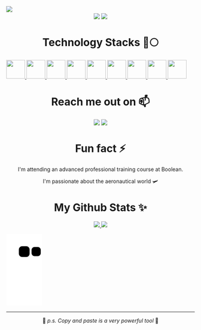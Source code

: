 <img src="https://user-images.githubusercontent.com/96072268/162616025-0845db71-97d6-4557-98a3-1ed8ff39f5ad.png"/>

<div align="center">
    <img src="https://komarev.com/ghpvc/?username=Ciro97cu&color=blueviolet"/>
    <img src="https://hits.seeyoufarm.com/api/count/incr/badge.svg?url=https%3A%2F%2Fgithub.com%2FCiro97cu%2Fhit-counter&count_bg=%238C37DB&title_bg=%23555555&icon=node-dot-js.svg&icon_color=%23FFFFFF&title=hits&edge_flat=false"/>
</div>

<h1 align="center">Technology Stacks 🚀🌕</h1>
<p align="left">
  
  <a href="https://it.wikipedia.org/wiki/HTML5" target="_blank">
    <img src="https://cdn.icon-icons.com/icons2/2107/PNG/512/file_type_html_icon_130541.png" width="50" height="50"/>
  </a>
  
  <a href="https://it.wikipedia.org/wiki/CSS" target="_blank">
    <img src="https://cdn.icon-icons.com/icons2/2107/PNG/512/file_type_css_icon_130661.png" width="50" height="50"/>
  </a>
  
  <a href="https://getbootstrap.com/" target="_blank">
    <img src="https://cdn.icon-icons.com/icons2/2415/PNG/512/bootstrap_plain_logo_icon_146619.png" width="50" height="50"/>
  </a>
  
  <a href="https://www.javascript.com/" target="_blank">
    <img src="https://cdn.icon-icons.com/icons2/2108/PNG/512/javascript_icon_130900.png" width="50" height="50"/>
  </a>
  
  <a href="https://vuejs.org/" target="_blank">
    <img src="https://cdn.icon-icons.com/icons2/2107/PNG/512/file_type_vue_icon_130078.png" width="50" height="50"/>
  </a>
  
  <a href="https://sass-lang.com/" target="_blank">
    <img src="https://cdn.icon-icons.com/icons2/2108/PNG/512/sass_icon_130835.png" width="50" height="50"/>
  </a>
  
  <a href="https://nodejs.org/it/" target="_blank">
    <img src="https://cdn.icon-icons.com/icons2/2415/PNG/512/nodejs_plain_logo_icon_146409.png" width="50" height="50"/>
  </a>
  
   <a href="https://it.reactjs.org/" target="_blank">
    <img src="https://cdn.icon-icons.com/icons2/2415/PNG/512/react_original_logo_icon_146374.png" width="50" height="50"/>
  </a>
    
   <a href="https://www.php.net/" target="_blank">
    <img src="https://cdn.icon-icons.com/icons2/2108/PNG/512/php_icon_130857.png" width="50" height="50"/>
  </a>
  
</p>   


<h1 align="center">Reach me out on 📫</h1>
<p align="center" dir="auto">
    <a href="mailto:ciro.lavoro97@gmail.com"><img src="https://img.shields.io/badge/Gmail-D14836?style=for-the-badge&logo=gmail&logoColor=white"></a>
  <a href="https://wa.me/393461596267"><img src="https://img.shields.io/badge/WhatsApp-25D366?style=for-the-badge&logo=whatsapp&logoColor=white"></a>
</p>

<h1 align="center">Fun fact ⚡</h1>
<p align="center">
    I'm attending an advanced professional training course at Boolean.
</p>
<p align="center">
    I'm passionate about the aeronautical world 🛩️
</p>
    
<h1 align="center">My Github Stats ✨</h1>
<p align="center" dir="auto">
  <a target="_blank" href="https://github.com/Ciro97cu/github-readme-stats">
      <img src="https://github-readme-stats.vercel.app/api?username=Ciro97cu&show_icons=true&theme=synthwave" style="max-width: 100%;">
    </a>
  <a target="_blank" href="https://github.com/Ciro97cu/github-readme-stats">
      <img src="https://github-readme-stats.vercel.app/api/top-langs/?username=Ciro97cu&theme=synthwave" style="max-width: 100%;">
    </a>
</p>

![snake gif](https://github.com/Ciro97cu/Ciro97cu/blob/output/github-contribution-grid-snake.svg)

<hr/>
<p align="center">🦆 <i>p.s. Copy and paste is a very powerful tool</i> 💜</p>
